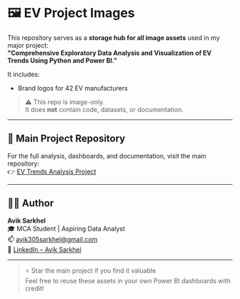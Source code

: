 # 🖼️ EV Project Images

This repository serves as a **storage hub for all image assets** used in my major project:  
**"Comprehensive Exploratory Data Analysis and Visualization of EV Trends Using Python and Power BI."**

It includes:
- Brand logos for 42 EV manufacturers  

> ⚠️ This repo is image-only.  
> It does **not** contain code, datasets, or documentation.

---

## 🔗 Main Project Repository

For the full analysis, dashboards, and documentation, visit the main repository:  
👉 [EV Trends Analysis Project](https://github.com/Avik-Sarkhel/Comprehensive-Exploratory-Data-Analysis-and-Visualization-of-EV-Trends-Using-Python-and-Power-BI)

---

## 👨‍💻 Author

**Avik Sarkhel**  
🎓 MCA Student | Aspiring Data Analyst  
📫 [avik305sarkhel@gmail.com](mailto:avik305sarkhel@gmail.com)  
🔗 [LinkedIn – Avik Sarkhel](https://www.linkedin.com/in/avik-sarkhel)

---

> ⭐ Star the main project if you find it valuable  
> Feel free to reuse these assets in your own Power BI dashboards with credit!
